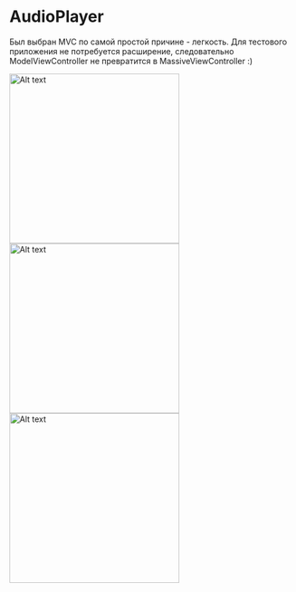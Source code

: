 # AudioPlayer

Был выбран MVC по самой простой причине - легкость. Для тестового приложения не потребуется расширение, следовательно ModelViewController не превратится в MassiveViewController :)

<img
  src="https://github.com/bojieitsit/AudioPlayer/assets/88778576/a24ba6de-7e0b-425c-b9bd-3b4bff58a656"
  alt="Alt text"
  title="Optional title"
  style="display: inline-block; margin: 0 auto; width: 300px">
<img
  src="https://github.com/bojieitsit/AudioPlayer/assets/88778576/716f98d8-d11b-4883-8419-3be3389caddc"
  alt="Alt text"
  title="Optional title"
  style="display: inline-block; margin: 0 auto; width: 300px">
<img
  src="https://github.com/bojieitsit/AudioPlayer/assets/88778576/70a0714f-baf7-42d7-b410-a7b1725c660d"
  alt="Alt text"
  title="Optional title"
  style="display: inline-block; margin: 0 auto; width: 300px">
